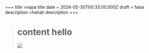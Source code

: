 +++
title =napa title
date = 2024-05-30T00:33:00.000Z
draft = false
description =hahah description
+++

> # content **hello**
>
> ![](/img/women1.jpeg)
